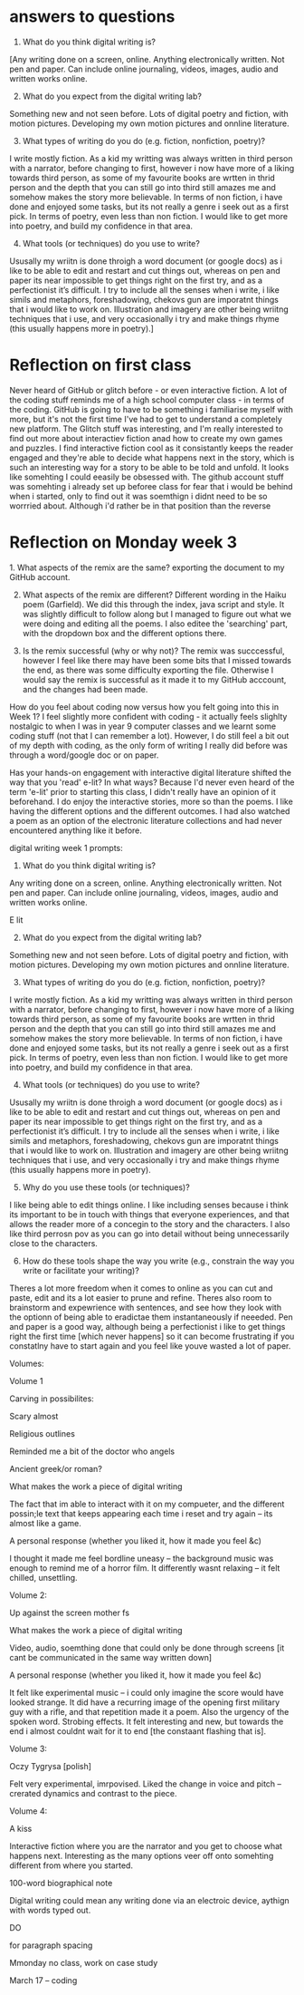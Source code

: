 # answers to questions 
1. What do you think digital writing is? 

[Any writing done on a screen, online. Anything electronically written. Not pen and paper. Can include online journaling, videos, images, audio and written works online.  

 

2. What do you expect from the digital writing lab? 

Something new and not seen before. Lots of digital poetry and fiction, with motion pictures. Developing my own motion pictures and onnline literature.  

 

 

3. What types of writing do you do (e.g. fiction, nonfiction, poetry)? 

I write mostly fiction. As a kid my writting was always written in third person with a narrator, before changing to first, however i now have more of a liking towards third person, as some of my favourite books are wrtten in thrid person and the depth that you can still go into third still amazes me and somehow makes the story more believable. In terms of non fiction, i have done and enjoyed some tasks, but its not really a genre i seek out as a first pick. In terms of poetry, even less than non fiction. I would like to get more into poetry, and build my confidence in that area.  

 

4. What tools (or techniques) do you use to write? 

 Ususally my wriitn is done throigh a word document (or google docs) as i like to be able to edit and restart and cut things out, whereas on pen and paper its near impossible to get things right on the first try, and as a perfectionist it’s difficult. I try to include all the senses when i write, i like simils and metaphors, foreshadowing, chekovs gun are imporatnt things that i would like to work on. Illustration and imagery are other being wriitng techniques that i use, and very occasionally i try and make things rhyme (this usually happens more in poetry).]


# Reflection on first class 

<p> Never heard of GitHub or glitch before - or even interactive fiction. A lot of the coding stuff reminds me of a high school computer class - in terms of the coding. GitHub is going to have to be something i familiarise myself with more, but it's not the first time I've had to get to understand a completely new platform. The Glitch stuff was interesting, and I'm really interested to find out more about interactiev fiction anad how to create my own games and puzzles. I find interactive fiction cool as it consistantly keeps the reader engaged and they're able to decide what happens next in the story, which is such an interesting way for a story to be able to be told and unfold. It looks like somehting I could eeasily be obsessed with. The github account stuff was somehting i already set up beforee class for fear that i would be behind when i started, only to find out it was soemthign i didnt need to be so worrried about. Although i'd rather be in that position than the reverse </p>

# Reflection on Monday week 3 
<p>
1. What aspects of the remix are the same? 
exporting the document to my GitHub account. 

2. What aspects of the remix are different?
Different wording in the Haiku poem (Garfield). We did this through the index, java script and style. It was slightly difficult to follow along but I managed to figure out what we were doing and editing all the poems. I also editee the 'searching' part, with the dropdown box and the different options there. 

3. Is the remix successful (why or why not)?
The remix was succcessful, however I feel like there may have been some bits that I missed towards the end, as there was some difficulty exporting the file. Otherwise I would say the remix is successful as it made it to my GitHub acccount, and the changes had been made.

How do you feel about coding now versus how you felt going into this in Week 1?
I feel slightly more confident with coding - it actually feels slighlty nostalgic to when I was in year 9 computer classes and we learnt some coding stuff (not that I can remember a lot). However, I do still feel a bit out of my depth with coding, as the only form of writing I really did before was through a word/google doc or on paper. 

Has your hands-on engagement with interactive digital literature shifted the way that you 'read' e-lit? In what ways? 
Because I'd never even heard of the term 'e-lit' prior to starting this class, I didn't really have an opinion of it beforehand. I do enjoy the interactive stories, more so than the poems. I like having the different options and the different outcomes. I had also watched a poem as an option of the electronic literature collections and had never encountered anything like it before. </p>

digital writing week 1 prompts:  

 

1. What do you think digital writing is? 

Any writing done on a screen, online. Anything electronically written. Not pen and paper. Can include online journaling, videos, images, audio and written works online.  

 

E lit  

 

 

2. What do you expect from the digital writing lab? 

Something new and not seen before. Lots of digital poetry and fiction, with motion pictures. Developing my own motion pictures and onnline literature.  

 

 

3. What types of writing do you do (e.g. fiction, nonfiction, poetry)? 

I write mostly fiction. As a kid my writting was always written in third person with a narrator, before changing to first, however i now have more of a liking towards third person, as some of my favourite books are wrtten in thrid person and the depth that you can still go into third still amazes me and somehow makes the story more believable. In terms of non fiction, i have done and enjoyed some tasks, but its not really a genre i seek out as a first pick. In terms of poetry, even less than non fiction. I would like to get more into poetry, and build my confidence in that area.  

 

4. What tools (or techniques) do you use to write? 

 Ususally my wriitn is done throigh a word document (or google docs) as i like to be able to edit and restart and cut things out, whereas on pen and paper its near impossible to get things right on the first try, and as a perfectionist it’s difficult. I try to include all the senses when i write, i like simils and metaphors, foreshadowing, chekovs gun are imporatnt things that i would like to work on. Illustration and imagery are other being wriitng techniques that i use, and very occasionally i try and make things rhyme (this usually happens more in poetry).  

 

5. Why do you use these tools (or techniques)? 

I like being able to edit things online. I like including senses because i think its important to be in touch with things that everyone experiences, and that allows the reader more of a concegin to the story and the characters. I also like third perrosn pov as you can go into detail without being unnecessarily close to the characters.  

 

6. How do these tools shape the way you write (e.g., constrain the way you write or facilitate your writing)? 

Theres a lot more freedom when it comes to online as you can cut and paste, edit and its a lot easier to prune and refine. Theres also room to brainstorm and expewrience with sentences, and see how they look with the optionn of being able to eradictae them instantaneously if neeeded. Pen and paper is a good way, although being a perfectionist i like to get things right the first time [which never happens] so it can become frustrating if you constatlny have to start again and you feel like youve wasted a lot of paper.  

 

 

 

 

Volumes:  

 

 

Volume 1  

Carving in possibilites:  

Scary almost  

Religious outlines  

Reminded me a bit of the doctor who angels  

Ancient greek/or roman?  

 

What makes the work a piece of digital writing 

The fact that im able to interact with it on my compueter, and the different possin;le text that keeps appearing each time i reset and try again – its almost like a game.  

 

 A personal response (whether you liked it, how it made you feel &c) 

I thought it made me feel bordline uneasy – the background music was enough to remind me of a horror film. It differently wasnt relaxing – it felt chilled, unsettling.  

 

Volume 2:  

Up against the screen mother fs  

 

What makes the work a piece of digital writing  

Video, audio, soemthing done that could only be done through screens [it cant be communicated in the same way written down]  

 

 A personal response (whether you liked it, how it made you feel &c) 

It felt like experimental music – i could only imagine the score would have looked strange. It did have a recurring image of the opening first military guy with a rifle, and that repetition made it a poem. Also the urgency of the spoken word. Strobing effects. It felt interesting and new, but towards the end i almost couldnt wait for it to end [the constaant flashing that is].  

 

 

Volume 3:  

Oczy Tygrysa [polish]  

Felt very experimental, imrpovised. Liked the change in voice and pitch – crerated dynamics and contrast to the piece.  

 

Volume 4:  

A kiss  

Interactive fiction where you are the narrator and you get to choose what happens next. Interesting as the many options veer off onto somehting different from where you started.  

 

 

100-word biographical note  

 

Digital writing could mean any writing done via an electroic device, aythign with words typed out.  

 

 

DO </p> for paragraph spacing  

Mmonday no class, work on case study  

March 17 – coding  







 
